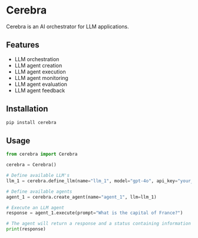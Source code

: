 # Cerebra 

Cerebra is an AI orchestrator for LLM applications.

## Features

-   LLM orchestration
-   LLM agent creation
-   LLM agent execution
-   LLM agent monitoring
-   LLM agent evaluation
-   LLM agent feedback

## Installation

```bash
pip install cerebra
```

## Usage

```python
from cerebra import Cerebra

cerebra = Cerebra()

# Define available LLM's
llm_1 = cerebra.define_llm(name="llm_1", model="gpt-4o", api_key="your_api_key")

# Define available agents
agent_1 = cerebra.create_agent(name="agent_1", llm=llm_1)

# Execute an LLM agent
response = agent_1.execute(prompt="What is the capital of France?")

# The agent will return a response and a status containing information about which LLM was used and the time it took to generate the response.
print(response)
```


